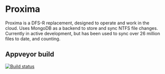 # Proxima
Proxima is a DFS-R replacement, designed to operate and work in the cloud. Uses MongoDB as a backend to store and sync NTFS file changes. Currently in active development, but has been used to sync over 26 million files to date, and counting.

## Appveyor build

[![Build status](https://ci.appveyor.com/api/projects/status/9irddvj2yqe3i7p8?svg=true)](https://ci.appveyor.com/project/surgicalcoder/proxima)
